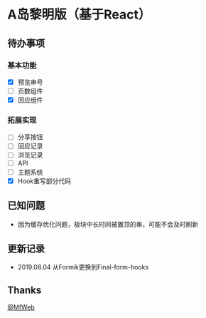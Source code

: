 # A岛黎明版（基于React）

## 待办事项

### 基本功能

- [x] 预览串号
- [ ] 页数组件
- [x] 回应组件

### 拓展实现

- [ ] 分享按钮
- [ ] 回应记录
- [ ] 浏览记录
- [ ] API
- [ ] 主题系统
- [x] Hook重写部分代码

## 已知问题

- 因为缓存优化问题，板块中长时间被置顶的串，可能不会及时刷新

## 更新记录

- 2019.08.04 从Formik更换到Final-form-hooks

## Thanks

[@MfWeb](https://github.com/Mfweb)
